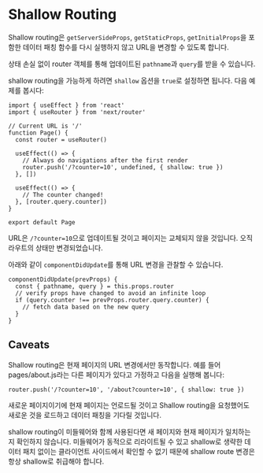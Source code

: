 # Shallow Routing

Shallow routing은 `getServerSideProps`, `getStaticProps`, `getInitialProps`을 포함한 데이터 패칭 함수를 다시 실행하지 않고 URL을 변경할 수 있도록 합니다.

상태 손실 없이 router 객체를 통해 업데이트된 `pathname`과 `query`를 받을 수 있습니다.

shallow routing을 가능하게 하려면 `shallow` 옵션을 `true`로 설정하면 됩니다. 다음 예제를 봅시다:

```tsx
import { useEffect } from 'react'
import { useRouter } from 'next/router'

// Current URL is '/'
function Page() {
  const router = useRouter()

  useEffect(() => {
    // Always do navigations after the first render
    router.push('/?counter=10', undefined, { shallow: true })
  }, [])

  useEffect(() => {
    // The counter changed!
  }, [router.query.counter])
}

export default Page
```

URL은 `/?counter=10`으로 업데이트될 것이고 페이지는 교체되지 않을 것입니다. 오직 라우트의 상태만 변경되었습니다.

아래와 같이 `componentDidUpdate`를 통해 URL 변경을 관찰할 수 있습니다.

```tsx
componentDidUpdate(prevProps) {
  const { pathname, query } = this.props.router
  // verify props have changed to avoid an infinite loop
  if (query.counter !== prevProps.router.query.counter) {
    // fetch data based on the new query
  }
}
```

## Caveats

Shallow routing은 현재 페이지의 URL 변경에서만 동작합니다. 예를 들어 pages/about.js라는 다른 페이지가 있다고 가정하고 다음을 실행해 봅니다:

```tsx
router.push('/?counter=10', '/about?counter=10', { shallow: true })
```

새로운 페이지이기에 현재 페이지는 언로드될 것이고 Shallow routing을 요청했어도 새로운 것을 로드하고 데이터 패칭을 기다릴 것입니다.

shallow routing이 미들웨어와 함께 사용된다면 새 페이지와 현재 페이지가 일치하는지 확인하지 않습니다. 미들웨어가 동적으로 리라이트될 수 있고 shallow로 생략한 데이터 패치 없이는 클라이언트 사이드에서 확인할 수 없기 때문에 shallow route 변경은 항상 shallow로 취급해야 합니다.
